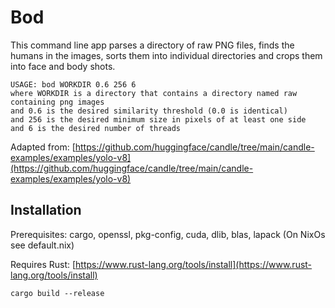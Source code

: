 # Bod
This command line app parses a directory of raw PNG files, finds the humans in the images, sorts them into individual directories and crops them into face and body shots.

```
USAGE: bod WORKDIR 0.6 256 6
where WORKDIR is a directory that contains a directory named raw containing png images
and 0.6 is the desired similarity threshold (0.0 is identical)
and 256 is the desired minimum size in pixels of at least one side
and 6 is the desired number of threads
```

Adapted from:
[https://github.com/huggingface/candle/tree/main/candle-examples/examples/yolo-v8](https://github.com/huggingface/candle/tree/main/candle-examples/examples/yolo-v8)

## Installation
Prerequisites: cargo, openssl, pkg-config, cuda, dlib, blas, lapack 
(On NixOs see default.nix)

Requires Rust:
[https://www.rust-lang.org/tools/install](https://www.rust-lang.org/tools/install)

    cargo build --release